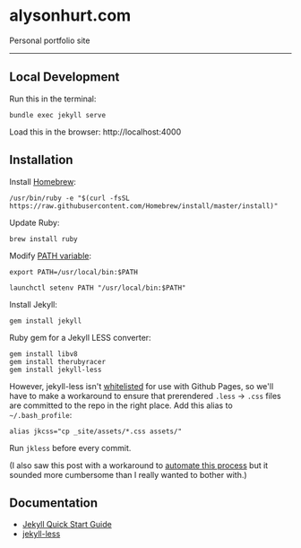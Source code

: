 # alysonhurt.com
Personal portfolio site

--------

## Local Development

Run this in the terminal:

```
bundle exec jekyll serve
```

Load this in the browser: http://localhost:4000

## Installation

Install [Homebrew](https://brew.sh/):

```
/usr/bin/ruby -e "$(curl -fsSL https://raw.githubusercontent.com/Homebrew/install/master/install)"
```

Update Ruby:
```
brew install ruby
```

Modify [PATH variable](https://jekyllrb.com/docs/troubleshooting/):

```
export PATH=/usr/local/bin:$PATH
```
```
launchctl setenv PATH "/usr/local/bin:$PATH"
```

Install Jekyll:

```
gem install jekyll
```

Ruby gem for a Jekyll LESS converter:

```
gem install libv8
gem install therubyracer
gem install jekyll-less
```

However, jekyll-less isn't [whitelisted](https://help.github.com/articles/configuring-jekyll-plugins/) for use with Github Pages, so we'll have to make a workaround to ensure that prerendered `.less` -> `.css` files are committed to the repo in the right place. Add this alias to `~/.bash_profile`:

```
alias jkcss="cp _site/assets/*.css assets/"
```

Run `jkless` before every commit.

(I also saw this post with a workaround to [automate this process](http://www.mikeniebling.com/Setting-Up-Jekyll-With-LESS/) but it sounded more cumbersome than I really wanted to bother with.)

## Documentation

* [Jekyll Quick Start Guide](https://jekyllrb.com/docs/quickstart/)
* [jekyll-less](https://github.com/zroger/jekyll-less)
